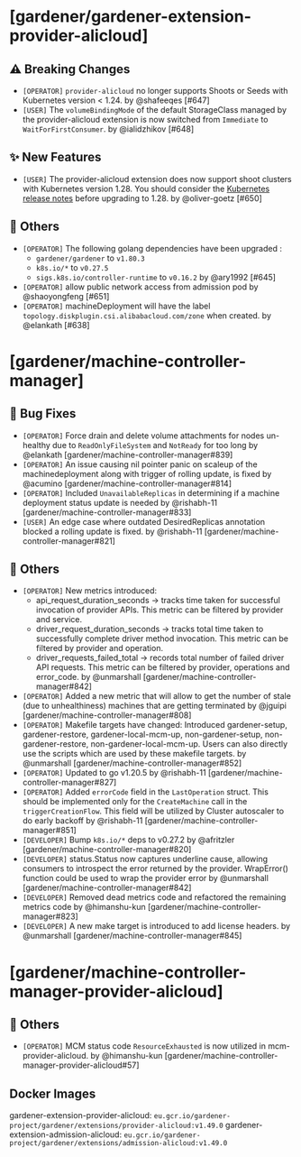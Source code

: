 # [gardener/gardener-extension-provider-alicloud]

## ⚠️ Breaking Changes

- `[OPERATOR]` `provider-alicloud` no longer supports Shoots or Seeds with Кubernetes version < 1.24. by @shafeeqes [#647]
- `[USER]` The `volumeBindingMode` of the default StorageClass managed by the provider-alicloud extension is now switched from `Immediate` to `WaitForFirstConsumer`. by @ialidzhikov [#648]
## ✨ New Features

- `[USER]` The provider-alicloud extension does now support shoot clusters with Kubernetes version 1.28. You should consider the [Kubernetes release notes](https://github.com/kubernetes/kubernetes/blob/master/CHANGELOG/CHANGELOG-1.28.md) before upgrading to 1.28.  by @oliver-goetz [#650]
## 🏃 Others

- `[OPERATOR]` The following golang dependencies have been upgraded :  
  - `gardener/gardener` to `v1.80.3`  
  - `k8s.io/*` to `v0.27.5`  
  - `sigs.k8s.io/controller-runtime` to `v0.16.2` by @ary1992 [#645]
- `[OPERATOR]` allow public network access from admission pod by @shaoyongfeng [#651]
- `[OPERATOR]` machineDeployment will have the label `topology.diskplugin.csi.alibabacloud.com/zone` when created. by @elankath [#638]
# [gardener/machine-controller-manager]

## 🐛 Bug Fixes

- `[OPERATOR]` Force drain and delete volume attachments for nodes un-healthy due to `ReadOnlyFileSystem` and `NotReady` for too long by @elankath [gardener/machine-controller-manager#839]
- `[OPERATOR]` An issue causing nil pointer panic on scaleup of the machinedeployment along with trigger of rolling update, is fixed by @acumino [gardener/machine-controller-manager#814]
- `[OPERATOR]` Included `UnavailableReplicas` in determining if a machine deployment status update is needed by @rishabh-11 [gardener/machine-controller-manager#833]
- `[USER]` An edge case where outdated DesiredReplicas annotation blocked a rolling update is fixed. by @rishabh-11 [gardener/machine-controller-manager#821]
## 🏃 Others

- `[OPERATOR]` New metrics introduced:   
  - api_request_duration_seconds -> tracks time taken for successful invocation of provider APIs. This metric can be filtered by provider and service.  
  - driver_request_duration_seconds -> tracks total time taken to successfully complete driver method invocation. This metric can be filtered by provider and operation.  
  - driver_requests_failed_total -> records total number of failed driver API requests. This metric can be filtered by provider, operations and error_code. by @unmarshall [gardener/machine-controller-manager#842]
- `[OPERATOR]` Added a new metric that will allow to get the number of stale (due to unhealthiness) machines  that are getting terminated by @jguipi [gardener/machine-controller-manager#808]
- `[OPERATOR]` Makefile targets have changed: Introduced gardener-setup, gardener-restore, gardener-local-mcm-up, non-gardener-setup, non-gardener-restore,  non-gardener-local-mcm-up. Users can also directly use the scripts which are used by these makefile targets. by @unmarshall [gardener/machine-controller-manager#852]
- `[OPERATOR]` Updated to go v1.20.5 by @rishabh-11 [gardener/machine-controller-manager#827]
- `[OPERATOR]` Added `errorCode` field in the `LastOperation` struct. This should be implemented only for the `CreateMachine` call in the `triggerCreationFlow`. This field will be utilized by Cluster autoscaler to do early backoff  by @rishabh-11 [gardener/machine-controller-manager#851]
- `[DEVELOPER]` Bump `k8s.io/*` deps to v0.27.2 by @afritzler [gardener/machine-controller-manager#820]
- `[DEVELOPER]` status.Status now captures underline cause, allowing consumers to introspect the error returned by the provider. WrapError() function could be used to wrap the provider error by @unmarshall [gardener/machine-controller-manager#842]
- `[DEVELOPER]` Removed dead metrics code and refactored the remaining metrics code by @himanshu-kun [gardener/machine-controller-manager#823]
- `[DEVELOPER]` A new make target is introduced to add license headers. by @unmarshall [gardener/machine-controller-manager#845]
# [gardener/machine-controller-manager-provider-alicloud]

## 🏃 Others

- `[OPERATOR]` MCM status code `ResourceExhausted` is now utilized in mcm-provider-alicloud. by @himanshu-kun [gardener/machine-controller-manager-provider-alicloud#57]
## Docker Images
gardener-extension-provider-alicloud: `eu.gcr.io/gardener-project/gardener/extensions/provider-alicloud:v1.49.0`
gardener-extension-admission-alicloud: `eu.gcr.io/gardener-project/gardener/extensions/admission-alicloud:v1.49.0`